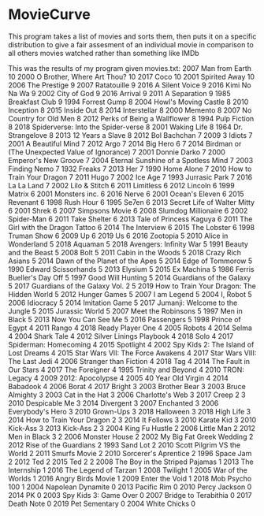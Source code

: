 # MovieCurve

This program takes a list of movies and sorts them, then puts it on a specific distribution to give a fair assesment of an individual movie in comparison to all others movies watched rather than something like IMDb 

This was the results of my program given movies.txt: 
2007	Man from Earth	10
2000	O Brother, Where Art Thou?	10
2017	Coco	10
2001	Spirited Away	10
2006	The Prestige	9
2007	Ratatouille	9
2016	A Silent Voice	9
2016	Kimi No Na Wa	9
2002	City of God	9
2016	Arrival	9
2011	A Separation	9
1985	Breakfast Club	9
1994	Forrest Gump	8
2004	Howl's Moving Castle	8
2010	Inception	8
2015	Inside Out	8
2014	Interstellar	8
2000	Memento	8
2007	No Country for Old Men	8
2012	Perks of Being a Wallflower	8
1994	Pulp Fiction	8
2018	Spiderverse: Into the Spider-verse	8
2001	Waking Life	8
1964	Dr. Strangelove	8
2013	12 Years a Slave	8
2012	Bol Bachchan	7
2009	3 Idiots	7
2001	A Beautiful Mind	7
2012	Argo	7
2014	Big Hero 6	7
2014	Birdman or (The Unexpected Value of Ignorance)	7
2001	Donnie Darko	7
2000	Emperor's New Groove	7
2004	Eternal Sunshine of a Spotless Mind	7
2003	Finding Nemo	7
1932	Freaks	7
2013	Her	7
1990	Home Alone	7
2010	How to Train Your Dragon	7
2011	Hugo	7
2002	Ice Age	7
1993	Jurrasic Park	7
2016	La La Land	7
2002	Lilo & Stitch	6
2011	Limitless	6
2012	Lincoln	6
1999	Matrix	6
2001	Monsters inc.	6
2016	Nerve	6
2001	Ocean's Eleven	6
2015	Revenant	6
1998	Rush Hour	6
1995	Se7en	6
2013	Secret Life of Walter Mitty	6
2001	Shrek	6
2007	Simpsons Movie	6
2008	Slumdog Millionaire	6
2002	Spider-Man	6
2011	Take Shelter	6
2013	Tale of Princess Kaguya	6
2011	The Girl with the Dragon Tattoo	6
2014	The Interview	6
2015	The Lobster	6
1998	Truman Show	6
2009	Up	6
2019	Us	6
2016	Zootopia	5
2010	Alice in Wonderland	5
2018	Aquaman	5
2018	Avengers: Infinity War	5
1991	Beauty and the Beast	5
2008	Bolt	5
2011	Cabin in the Woods	5
2018	Crazy Rich Asians	5
2014	Dawn of the Planet of the Apes	5
2014	Edge of Tommorow	5
1990	Edward Scissorhands	5
2013	Elysium	5
2015	Ex Machina	5
1986	Ferris Bueller's Day Off	5
1997	Good Will Hunting	5
2014	Guardians of the Galaxy	5
2017	Guardians of the Galaxy Vol. 2	5
2019	How to Train Your Dragon: The Hidden World	5
2012	Hunger Games	5
2007	I am Legend	5
2004	I, Robot	5
2006	Idiocracy	5
2014	Imitation Game	5
2017	Jumanji: Welcome to the Jungle	5
2015	Jurassic World	5
2007	Meet the Robinsons	5
1997	Men in Black	5
2013	Now You Can See Me	5
2016	Passengers	5
1998	Prince of Egypt	4
2011	Rango	4
2018	Ready Player One	4
2005	Robots	4
2014	Selma	4
2004	Shark Tale	4
2012	Silver Linings Playbook	4
2018	Solo	4
2017	Spiderman: Homecoming	4
2015	Spotlight	4
2002	Spy Kids 2: The Island of Lost Dreams	4
2015	Star Wars VII: The Force Awakens	4
2017	Star Wars VIII: The Last Jedi	4
2006	Stranger than Fiction	4
2018	Tag	4
2014	The Fault in Our Stars	4
2017	The Foreigner	4
1995	Trinity and Beyond	4
2010	TRON: Legacy	4
2009	2012: Apocolypse	4
2005	40 Year Old Virgin	4
2014	Babadook	4
2006	Borat	4
2017	Bright	3
2003	Brother Bear	3
2003	Bruce Almighty	3
2003	Cat in the Hat	3
2006	Charlotte's Web	3
2017	Creep 2	3
2010	Despicable Me	3
2014	Divergent	3
2007	Enchanted	3
2006	Everybody's Hero	3
2010	Grown-Ups	3
2018	Halloween	3
2018	High Life	3
2014	How to Train Your Dragon 2	3
2014	It Follows	3
2010	Karate Kid	3
2010	Kick-Ass	3
2013	Kick-Ass 2	3
2004	King Fu Hustle	2
2006	Little Man	2
2012	Men in Black 3	2
2006	Monster House	2
2002	My Big Fat Greek Wedding	2
2012	Rise of the Guardians	2
1993	Sand Lot	2
2010	Scott Pilgrim VS the World	2
2011	Smurfs Movie	2
2010	Sorcerer's Aprentice	2
1996	Space Jam	2
2012	Ted	2
2015	Ted 2	2
2008	The Boy in the Striped Pajamas	1
2013	The Internship	1
2016	The Legend of Tarzan	1
2008	Twilight	1
2005	War of the Worlds	1
2016	Angry Birds Movie	1
2009	Enter the Void	1
2018	Mob Psycho 100	1
2004	Napolean Dynamite	0
2013	Pacific Rim	0
2010	Percy Jackson	0
2014	PK	0
2003	Spy Kids 3: Game Over	0
2007	Bridge to Terabithia	0
2017	Death Note	0
2019	Pet Sementary	0
2004	White Chicks	0

